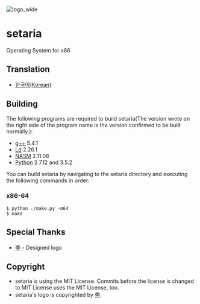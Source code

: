 ![logo_wide](https://github.com/setariaOS/setaria/blob/master/logo.png)
# setaria
Operating System for x86

## Translation
- [한국어(Korean)](https://github.com/setariaOS/setaria/blob/master/translation/한국어(Korean)/README.md)

## Building
The following programs are required to build setaria(The version wrote on the right side of the program name is the version confirmed to be built normally.):
- [g++](https://gcc.gnu.org/) 5.4.1
- [Ld](https://gcc.gnu.org/) 2.26.1
- [NASM](http://www.nasm.us/) 2.11.08
- [Python](https://www.python.org/) 2.7.12 and 3.5.2

You can build setaria by navigating to the setaria directory and executing the following commands in order:
### x86-64
```
$ python ./make.py -m64
$ make
```

## Special Thanks
- [李](https://github.com/Lee0701) - Designed logo

## Copyright
- setaria is using the MIT License. Commits before the license is changed to MIT License uses the MIT License, too.<br>
- setaria's logo is copyrighted by [李](https://github.com/Lee0701).
